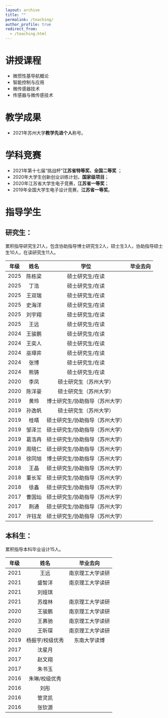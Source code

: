 ```yaml
---
layout: archive
title: ""
permalink: /teaching/
author_profile: true
redirect_from:
  - /teaching.html
---
```

# 讲授课程

* 微惯性基导航概论
* 智能控制与应用
* 微传感器技术
* 传感器与微传感技术

# 教学成果

* 2021年苏州大学**教学先进个人**称号。

# 学科竞赛

* 2021年第十七届“挑战杯”**江苏省特等奖、全国二等奖** ；
* 2020年大学生创新创业训练计划，**国家级项目**；
* 2020年江苏省大学生电子竞赛，**江苏省一等奖**；
* 2019年全国大学生电子设计竞赛，**江苏省一等奖**。

# 指导学生

## 研究生：

累积指导研究生21人，包含协助指导博士研究生2人，硕士生3人，协助指导硕士生10人，在读研究生11人。

| 年级 |  姓名  |              学位               | 毕业去向 |
| :--: | :----: | :-----------------------------: | :------: |
| 2025 | 陈栋梁 |         硕士研究生/在读         |          |
| 2025 | 丁浩 |         硕士研究生/在读         |          |
| 2025 | 王双瑞 |         硕士研究生/在读         |          |
| 2025 | 史海洋 |         硕士研究生/在读         |          |
| 2025 | 刘宇翔 |         硕士研究生/在读         |          |
| 2025 |  王远  |         硕士研究生/在读         |          |
| 2024 | 王骏鹏 |         硕士研究生/在读         |          |
| 2024 | 王奕人 |         硕士研究生/在读         |          |
| 2024 | 巫璋弈 |         硕士研究生/在读         |          |
| 2024 |  张博  |         硕士研究生/在读         |          |
| 2024 |  熊铸  |         硕士研究生/在读         |          |
| 2020 |  李凤  |     硕士研究生（苏州大学）      |          |
| 2020 | 陈洋豪 |     硕士研究生（苏州大学）      |          |
| 2019 |  黄玲  | 博士研究生/协助指导（苏州大学） |          |
| 2019 | 孙逸帆 |     硕士研究生（苏州大学）      |          |
| 2019 |  桂靖  | 硕士研究生/协助指导（苏州大学） |          |
| 2019 | 邹泽兰 | 硕士研究生/协助指导（苏州大学） |          |
| 2019 | 葛浩冉 | 硕士研究生/协助指导（苏州大学） |          |
| 2019 | 周晓仁 | 硕士研究生/协助指导（苏州大学） |          |
| 2018 | 徐同旭 | 博士研究生/协助指导（苏州大学） |          |
| 2018 |  王晶  | 硕士研究生/协助指导（苏州大学） |          |
| 2018 | 董长军 | 硕士研究生/协助指导（苏州大学） |          |
| 2018 |  徐鑫  | 硕士研究生/协助指导（苏州大学） |          |
| 2017 | 曹国灿 | 硕士研究生/协助指导（苏州大学） |          |
| 2017 |  荆通  | 硕士研究生/协助指导（苏州大学） |          |
| 2017 | 许钰龙 | 硕士研究生/协助指导（苏州大学） |          |

## 本科生：

累积指导本科毕业设计15人。

| 年级 |      姓名       |     毕业去向     |
| :--: | :-------------: | :--------------: |
| 2021 |     王远      | 南京理工大学读研 |
| 2021 |     盛智洋      | 南京理工大学读研 |
| 2021 |     刘娅琪      |               |
| 2021 |      苏煌林      | 南京理工大学读研 |
| 2020 |     王骏鹏      | 南京理工大学读研 |
| 2020 |     王奡驰      | 南京理工大学读研 |
| 2020 |     王昕琛      | 南京理工大学读研 |
| 2019 | 杨振宇/校级优秀 |   东南大学读博   |
| 2017 |     沈星月      |                  |
| 2017 |     赵文翔      |                  |
| 2017 |     朱书玉      |                  |
| 2016 |  朱琳/校级优秀  |                  |
| 2016 |      刘彤       |                  |
| 2016 |     管灵凯      |                  |
| 2016 |     张钦源      |                  |
